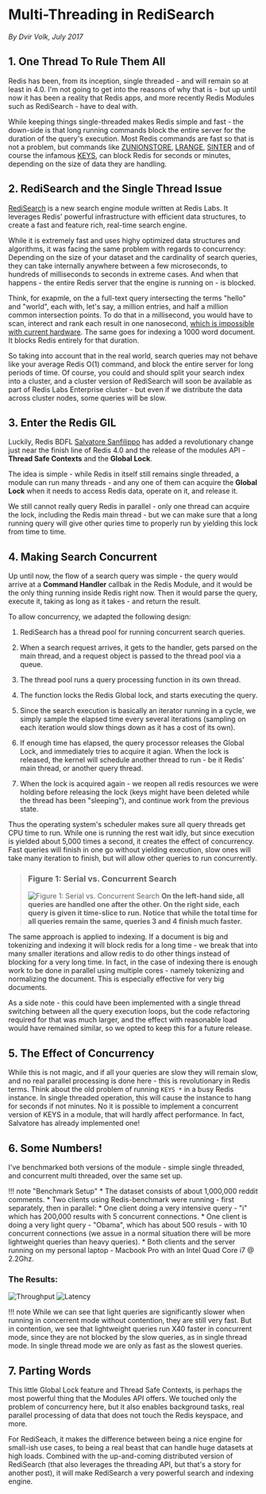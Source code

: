 # Multi-Threading in RediSearch

*By Dvir Volk, July 2017*

## 1. One Thread To Rule Them All

Redis has been, from its inception, single threaded - and will remain so at least in 4.0. I'm not going to get into the reasons of why that is - but up until now it has been a reality that Redis apps, and more recently Redis Modules such as RediSearch - have to deal with. 

While keeping things single-threaded makes Redis simple and fast - the down-side is that long running commands block the entire server for the duration of the query's execution. Most Redis commands are fast so that is not a problem, but commands like [ZUNIONSTORE](https://Redis.io/commands/zunionstore), [LRANGE](https://Redis.io/commands/lrange), [SINTER](https://Redis.io/commands/sinter) and of course the infamous [KEYS](https://Redis.io/commands/keys), can block Redis for seconds or minutes, depending on the size of data they are handling. 

## 2. RediSearch and the Single Thread Issue

[RediSearch](https://Redisearch.io) is a new search engine module written at Redis Labs. It leverages Redis' powerful infrastructure with efficient data structures, to create a fast and feature rich, real-time search engine. 

While it is extremely fast and uses highy optimized data structures and algorithms, it was facing the same problem with regards to concurrency: Depending on the size of your dataset and the cardinality of search queries, they can take internally anywhere between a few microseconds, to hundreds of milliseconds to seconds in extreme cases. And when that happens - the entire Redis server that the engine is running on - is blocked. 

Think, for exapmle, on the a full-text query intersecting the terms "hello" and "world", each with, let's say, a million entries, and half a million common intersection points. To do that in a millisecond, you would have to scan, interect and rank each result in one nanosecond, [which is impossible with current hardware](https://gist.github.com/jboner/2841832). The same goes for indexing a 1000 word document. It blocks Redis entirely for that duration.

So taking into account that in the real world, search queries may not behave like your average Redis O(1) command, and block the entire server for long periods of time. Of course, you could and should split your search index into a cluster, and a cluster version of RediSearch will soon be available as part of Redis Labs Enterprise cluster - but even if we distribute the data across cluster nodes, some queries will be slow.

## 3. Enter the Redis GIL

Luckily, Redis BDFL [Salvatore Sanfilippo](https://twitter.com/antirez) has added a revolutionary change just near the finish line of Redis 4.0 and the release of the modules API - **Thread Safe Contexts** and the **Global Lock**.

The idea is simple - while Redis in itself still remains single threaded, a module can run many threads - and any one of them can acquire the **Global Lock** when it needs to access Redis data, operate on it, and release it. 

We still cannot really query Redis in parallel - only one thread can acquire the lock, including the Redis main thread - but we can make sure that a long running query will give other quries time to properly run by yielding this lock from time to time.

## 4. Making Search Concurrent

Up until now, the flow of a search query was simple - the query would arrive at a **Command Handler** callbak in the Redis Module, and it would be the only thing running inside Redis right now. Then it would parse the query, execute it, taking as long as it takes - and return the result. 

To allow concurrency, we adapted the following design:

1. RediSearch has a thread pool for running concurrent search queries. 

2. When a search request arrives, it gets to the handler, gets parsed on the main thread, and a request object is passed to the thread pool via a queue.

3. The thread pool runs a query processing function in its own thread.

4. The function locks the Redis Global lock, and starts executing the query.

5. Since the search execution is basically an iterator running in a cycle, we simply sample the elapsed time every several iterations (sampling on each iteration would slow things down as it has a cost of its own).

6. If enough time has elapsed, the query processor releases the Global Lock, and immediately tries to acquire it agian. When the lock is released, the kernel will schedule another thread to run - be it Redis' main thread, or another query thread.

7. When the lock is acquired again - we reopen all redis resources we were holding before releasing the lock (keys might have been deleted while the thread has been "sleeping"), and continue work from the previous state. 

Thus the operating system's scheduler makes sure all query threads get CPU time to run. While one is running the rest wait idly, but since execution is yielded about 5,000 times a second, it creates the effect of concurrency. Fast queries will finish in one go without yielding execution, slow ones will take many iteration to finish, but will allow other queries to run concurrently. 

> ### Figure 1: Serial vs. Concurrent Search
> ![Figure 1: Serial vs. Concurrent Search](concurrency.png "Concurrency")
> **On the left-hand side, all queries are handled one after the other. On the right side, each query is given it time-slice to run. Notice that while the total time for all queries remain the same, queries 3 and 4 finish much faster.**


The same approach is applied to indexing. If a document is big and tokenizing and indexing it will block redis for a long time - we break that into many smaller iterations and allow redis to do other things instead of blocking for a very long time. In fact, in the case of indexing there is enough work to be done in parallel using multiple cores - namely tokenizing and normalizing the document. This is especially effective for very big documents.

As a side note - this could have been implemented with a single thread switching between all the query execution loops, but the code refactoring required for that was much larger, and the effect with reasonable load would have remained similar, so we opted to keep this for a future release.

## 5. The Effect of Concurrency

While this is not magic, and if all your queries are slow they will remain slow, and no real parallel processing is done here - this is revolutionary in Redis terms. Think about the old problem of running `KEYS *` in a busy Redis instance. In single threaded operation, this will cause the instance to hang for seconds if not minutes. No it is possible to implement a concurrent version of KEYS in a module, that will hardly affect performance. In fact, Salvatore has already implemented one!

## 6. Some Numbers!

I've benchmarked both versions of the module - simple single threaded, and concurrent multi threaded, over the same set up.

!!! note "Benchmark Setup"
    * The dataset consists of about 1,000,000 reddit comments.
    * Two clients using Redis-benchmark were running  - first separately, then in parallel:
      * One client doing a very intensive query - "i" which has 200,000 results with 5 concurrent connections.
      * One client is doing a very light query - "Obama", which has about 500 resuls - with 10 concurrent connections (we assue in a normal situation there will be more lightweight queries than heavy queries).
      * Both clients and the server running on my personal laptop - Macbook Pro with an Intel Quad Core i7 @ 2.2Ghz.

### The Results:

![Throughput](img/throughput.png "Throughput Benchmark")
![Latency](img/latency.png "Latency Benchmark")

!!! note 
    While we can see that light queries are significantly slower when running in concerrent mode without contention, they are still very fast. But in contention, we see that lightweight queries run X40 faster in concurrent mode, since they are not blocked by the slow queries, as in single thread mode. In single thread mode we are only as fast as the slowest queries. 

## 7. Parting Words

This little Global Lock feature and Thread Safe Contexts, is perhaps the most powerful thing that the Modules API offers. We touched only the problem of concurrency here, but it also enables background tasks, real parallel processing of data that does not touch the Redis keyspace, and more.

For RediSeach, it makes the difference between being a nice engine for small-ish use cases, to being a real beast that can handle huge datasets at high loads. Combined with the up-and-coming distributed version of RediSearch (that also leverages the threading API, but that's a story for another post), it will make RediSearch a very powerful search and indexing engine.